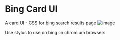 # Bing Card UI
A card UI - CSS for bing search results page
![image](https://user-images.githubusercontent.com/88772846/209823465-0cf6e9e5-e392-4ce4-853a-c5fa482879fa.png)


Use stylus to use on bing on chromium browsers
